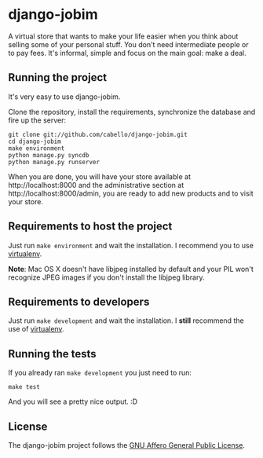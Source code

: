 django-jobim
============

A virtual store that wants to make your life easier when you think about
selling some of your personal stuff. You don't need intermediate people or to pay
fees. It's informal, simple and focus on the main goal: make a deal.

Running the project
-------------------

It's very easy to use django-jobim.

Clone the repository, install the requirements, synchronize the database and fire up the server:

    git clone git://github.com/cabello/django-jobim.git
    cd django-jobim
    make environment
    python manage.py syncdb
    python manage.py runserver

When you are done, you will have your store available at http://localhost:8000
and the administrative section at http://localhost:8000/admin, you are ready
to add new products and to visit your store.

Requirements to host the project
--------------------------------

Just run `make environment` and wait the installation. I recommend you to use [virtualenv][2].

**Note**: Mac OS X doesn't have libjpeg installed by default and your PIL won't
recognize JPEG images if you don't install the libjpeg library.

Requirements to developers
--------------------------

Just run `make development` and wait the installation. I **still** recommend the use of [virtualenv][2].

Running the tests
-----------------

If you already ran `make development` you just need to run:

    make test

And you will see a pretty nice output. :D


License
-------

The django-jobim project follows the [GNU Affero General Public License][1].

[1]: http://www.gnu.org/licenses/agpl-3.0.html
[2]: http://www.virtualenv.org
